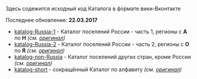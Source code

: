 Здесь содежится исходный код Каталога в формате вики-Вконтакте  

Последнее обновление: **22.03.2017**

* [katalog-Russia-1](https://github.com/dimitrius-brest/katalog-poseleniy-RP/blob/master/katalog-vk/katalog-Russia-1) - Каталог поселений России - часть 1, регионы с **А** по **Н** *(см. [оригинал](https://vk.com/page-13589694_48705979))*
* [katalog-Russia-2](https://github.com/dimitrius-brest/katalog-poseleniy-RP/blob/master/katalog-vk/katalog-Russia-2) - Каталог поселений России - часть 2, регионы с **О** по **Я** *(см. [оригинал](https://vk.com/page-13589694_48705979))*
* [katalog-non-Russia](https://github.com/dimitrius-brest/katalog-poseleniy-RP/blob/master/katalog-vk/katalog-non-Russia) - Каталог поселений других стран, кроме России *(см. [оригинал](https://vk.com/page-13589694_48705980))*
* [katalog-short](https://github.com/dimitrius-brest/katalog-poseleniy-RP/blob/master/katalog-vk/katalog-short) - сокращённый Каталог по алфавиту *(см. [оригинал](https://vk.com/page-13589694_44075116))*
